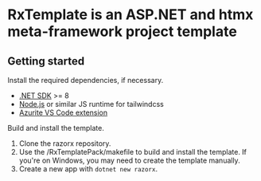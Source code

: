 # RxTemplate is an ASP.NET and htmx meta-framework project template

## Getting started

Install the required dependencies, if necessary.

- [.NET SDK](https://dotnet.microsoft.com/en-us/download) >= 8
- [Node.js](https://nodejs.org/en) or similar JS runtime for tailwindcss
- [Azurite VS Code extension](https://marketplace.visualstudio.com/items?itemName=Azurite.azurite)

Build and install the template.

1. Clone the razorx repository.
2. Use the /RxTemplatePack/makefile to build and install the template. If you're on Windows, you may need to create the template manually.
3. Create a new app with `dotnet new razorx`.
